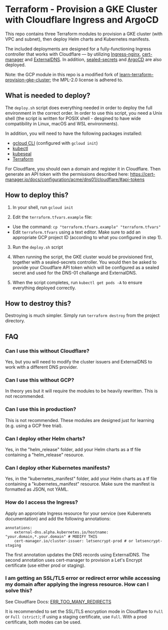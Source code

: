 # Terraform - Provision a GKE Cluster with Cloudflare Ingress and ArgoCD

This repo contains three Terraform modules to provision a GKE cluster (with VPC and subnet), then deploy Helm charts and Kubernetes manifests.

The included deployments are designed for a fully-functioning Ingress controller that works with Cloudflare — by utilizing [Ingress-nginx](https://github.com/kubernetes/Ingress-nginx), [cert-manager](https://cert-manager.io/) and [ExternalDNS](https://github.com/kubernetes-sigs/external-dns). In addition, [sealed-secrets](https://github.com/bitnami-labs/sealed-secrets) and [ArgoCD](https://argoproj.github.io/cd/) are also deployed.

Note: the GCP module in this repo is a modified fork of [learn-terraform-provision-gke-cluster](https://github.com/hashicorp/learn-terraform-provision-gke-cluster); the MPL-2.0 license is adhered to.

## What is needed to deploy?
The `deploy.sh` script does everything needed in order to deploy the full environment in the correct order. In order to use this script, you need a Unix shell (the script is written for POSIX shell - desgined to have wide compatibility in Linux, macOS and WSL environments).

In addition, you will need to have the following packages installed:  
* [gcloud CLI](https://cloud.google.com/sdk/docs/install) (configured with `gcloud init`)
* [kubectl](https://kubernetes.io/docs/tasks/tools/)
* [kubeseal](https://formulae.brew.sh/formula/kubeseal)
* [Terraform](https://developer.hashicorp.com/terraform/downloads)

For Cloudflare, you should own a domain and register it in Cloudflare. Then generate an API token with the permissions described here: https://cert-manager.io/docs/configuration/acme/dns01/cloudflare/#api-tokens


## How to deploy this?
1) In your shell, run `gcloud init` 

2) Edit the `terraform.tfvars.example` file:
* Use the command: `cp "terraform.tfvars.example" "terraform.tfvars"`
* Edit `terraform.tfvars` using a text editor. Make sure to add an appropriate GCP project ID (according to what you configured in step 1).

3) Run the `deploy.sh` script

4) When running the script, the GKE cluster would be provisioned first, together with a sealed-secrets controller. You would then be asked to provide your Cloudflare API token which will be configured as a sealed secret and used for the DNS-01 challange and ExternalDNS.

5) When the script completes, run `kubectl get pods -A` to ensure everything deployed correctly.

## How to destroy this?
Destroying is much simpler. Simply run `terraform destroy` from the project directory.

## FAQ
### Can I use this without Cloudflare?
Yes, but you will need to modify the cluster issuers and ExternalDNS to work with a different DNS provider.

### Can I use this without GCP?
In theory yes but it will require the modules to be heavily rewritten. This is not recommended.

### Can I use this in production?
This is not recommended. These modules are designed just for learning (e.g. using a GCP free trial).

### Can I deploy other Helm charts?
Yes, in the "helm_release" folder, add your Helm charts as a tf file containing a "helm_release" resource.

### Can I deploy other Kubernetes manifests?
Yes, in the "kubernetes_manifest" folder, add your Helm charts as a tf file containing a "kubernetes_manifest" resource. Make sure the manifest is formatted as JSON, not YAML.

### How do I access the Ingress?
Apply an approriate Ingress resource for your service (see Kuberenets documentation) and add the following annotations:

```
annotations:
    external-dns.alpha.kubernetes.io/hostname: "your.domain,*.your.domain" # MODIFY THIS
    cert-manager.io/cluster-issuer: letsencrypt-prod # or letsencrypt-staging
```

The first annotation updates the DNS records using ExternalDNS. The second annotation uses cert-manager to provision a Let's Encrypt certificate (use either prod or staging).

### I am getting an SSL/TLS error or redirect error while accessing my domain after applying the ingress resource. How can I solve this?
See Cloudflare Docs: [ERR_TOO_MANY_REDIRECTS](https://developers.cloudflare.com/ssl/troubleshooting/too-many-redirects/)

It is recommended to set the SSL/TLS encryption mode in Cloudflare to `Full` or `Full (strict)`; if using a staging certificate, use `Full`. With a prod certificate, both modes can be used.
